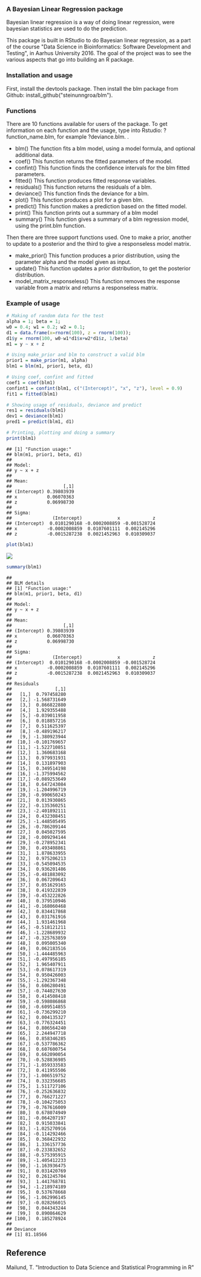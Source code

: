 ### A Bayesian Linear Regression package

Bayesian linear regression is a way of doing linear regression, were bayesian statistics are used to do the prediction.

This package is built in RStudio to do Bayesian linear regression, as a part of the course "Data Science in Bioinformatics: Software Development and Testing", in Aarhus University 2016. The goal of the project was to see the various aspects that go into building an R package.

### Installation and usage

First, install the devtools package. Then install the blm package from Github: install\_github("steinunngroa/blm").

### Functions

There are 10 functions available for users of the package. To get information on each function and the usage, type into Rstudio: ?function\_name.blm, for example ?deviance.blm. .

-   blm() The function fits a blm model, using a model formula, and optional additional data.
-   coef() This function returns the fitted parameters of the model.
-   confint() This function finds the confidence intervals for the blm fitted parameters.
-   fitted() This function produces fitted response variables.
-   residuals() This function returns the residuals of a blm.
-   deviance() This function finds the deviance for a blm.
-   plot() This function produces a plot for a given blm.
-   predict() This function makes a prediction based on the fitted model.
-   print() This function prints out a summary of a blm model
-   summary() This function gives a summary of a blm regression model, using the print.blm function.

Then there are three support functions used. One to make a prior, another to update to a posterior and the third to give a responseless model matrix.

-   make\_prior() This function produces a prior distribution, using the parameter alpha and the model given as input.
-   update() This function updates a prior distribution, to get the posterior distribution.
-   model\_matrix\_responseless() This function removes the response variable from a matrix and returns a responseless matrix.

### Example of usage

``` r
# Making of random data for the test
alpha = 1; beta = 1;
w0 = 0.4; w1 = 0.2; w2 = 0.1;
d1 = data.frame(x=rnorm(100), z = rnorm(100));
d1$y = rnorm(100, w0-w1*d1$x+w2*d1$z, 1/beta)
m1 = y ~ x + z

# Using make_prior and blm to construct a valid blm
prior1 = make_prior(m1, alpha)
blm1 = blm(m1, prior1, beta, d1)

# Using coef, confint and fitted
coef1 = coef(blm1)
confint1 = confint(blm1, c("(Intercept)", "x", "z"), level = 0.9)
fit1 = fitted(blm1)

# Showing usage of residuals, deviance and predict
res1 = residuals(blm1)
dev1 = deviance(blm1)
pred1 = predict(blm1, d1)

# Printing, plotting and doing a summary
print(blm1)
```

    ## [1] "Function usage:"
    ## blm(m1, prior1, beta, d1)
    ## 
    ## Model:
    ## y ~ x + z
    ## 
    ## Mean:
    ##                   [,1]
    ## (Intercept) 0.39803939
    ## x           0.06070363
    ## z           0.06998730
    ## 
    ## Sigma:
    ##               (Intercept)             x            z
    ## (Intercept)  0.0101290168 -0.0002008859 -0.001528724
    ## x           -0.0002008859  0.0107601111  0.002145296
    ## z           -0.0015287238  0.0021452963  0.010309037

``` r
plot(blm1)
```

![](README_files/figure-markdown_github/unnamed-chunk-1-1.png)

``` r
summary(blm1)
```

    ## 
    ## BLM details
    ## [1] "Function usage:"
    ## blm(m1, prior1, beta, d1)
    ## 
    ## Model:
    ## y ~ x + z
    ## 
    ## Mean:
    ##                   [,1]
    ## (Intercept) 0.39803939
    ## x           0.06070363
    ## z           0.06998730
    ## 
    ## Sigma:
    ##               (Intercept)             x            z
    ## (Intercept)  0.0101290168 -0.0002008859 -0.001528724
    ## x           -0.0002008859  0.0107601111  0.002145296
    ## z           -0.0015287238  0.0021452963  0.010309037
    ## 
    ## Residuals
    ##                [,1]
    ##   [1,]  0.797458280
    ##   [2,] -1.568731649
    ##   [3,]  0.866822880
    ##   [4,]  1.929355488
    ##   [5,] -0.039011958
    ##   [6,]  0.018857216
    ##   [7,]  0.511625397
    ##   [8,] -0.489196217
    ##   [9,] -1.380923944
    ##  [10,] -0.101769657
    ##  [11,] -1.522710851
    ##  [12,]  1.360683168
    ##  [13,]  0.979931931
    ##  [14,]  0.131897903
    ##  [15,]  0.349514198
    ##  [16,] -1.375994562
    ##  [17,] -0.089253649
    ##  [18,]  0.647243084
    ##  [19,] -1.204996719
    ##  [20,] -0.990650243
    ##  [21,]  0.013930865
    ##  [22,] -0.135360251
    ##  [23,] -2.401892111
    ##  [24,]  0.432308451
    ##  [25,] -1.448505495
    ##  [26,] -0.786209144
    ##  [27,]  0.045027595
    ##  [28,] -0.009294144
    ##  [29,] -0.278952341
    ##  [30,]  0.493408861
    ##  [31,]  1.878633955
    ##  [32,]  0.975206213
    ##  [33,] -0.545094535
    ##  [34,]  0.936201486
    ##  [35,] -0.481883092
    ##  [36,]  0.067209643
    ##  [37,]  0.051629165
    ##  [38,]  0.419322839
    ##  [39,] -0.453222826
    ##  [40,]  0.379510946
    ##  [41,] -0.168060468
    ##  [42,]  0.834417868
    ##  [43,]  0.031761916
    ##  [44,]  1.931461968
    ##  [45,] -0.518121211
    ##  [46,] -1.228689932
    ##  [47,] -0.325763859
    ##  [48,]  0.095005340
    ##  [49,]  0.062183516
    ##  [50,] -1.444485963
    ##  [51,] -0.497956185
    ##  [52,]  1.965407911
    ##  [53,] -0.078617319
    ##  [54,]  0.950426003
    ##  [55,] -1.292367348
    ##  [56,]  0.606280491
    ##  [57,] -0.744027630
    ##  [58,]  0.414508418
    ##  [59,] -0.598086868
    ##  [60,] -0.609514855
    ##  [61,] -0.736299210
    ##  [62,]  0.004135327
    ##  [63,] -0.776324451
    ##  [64,]  0.806564240
    ##  [65,]  2.244947718
    ##  [66,]  0.858346285
    ##  [67,] -0.537786362
    ##  [68,]  0.607600754
    ##  [69,]  0.662090054
    ##  [70,] -0.528836985
    ##  [71,] -1.059333583
    ##  [72,]  0.411955506
    ##  [73,] -1.006519752
    ##  [74,]  0.332356685
    ##  [75,]  1.511727106
    ##  [76,] -0.252636832
    ##  [77,]  0.766271227
    ##  [78,] -0.104275053
    ##  [79,] -0.767616009
    ##  [80,]  0.678074949
    ##  [81,] -0.064207197
    ##  [82,]  0.915033841
    ##  [83,] -1.025270916
    ##  [84,] -0.114292466
    ##  [85,]  0.368422932
    ##  [86,]  1.336157736
    ##  [87,] -0.233832652
    ##  [88,] -0.575395915
    ##  [89,] -1.405412233
    ##  [90,] -1.163936475
    ##  [91,]  0.031420769
    ##  [92,]  0.261245704
    ##  [93,]  1.441768781
    ##  [94,] -1.218974189
    ##  [95,]  0.537678668
    ##  [96,] -1.062996145
    ##  [97,] -0.028266015
    ##  [98,]  0.044343244
    ##  [99,]  0.890864629
    ## [100,]  0.185278924
    ## 
    ## Deviance
    ## [1] 81.18566

Reference
---------

Mailund, T. "Introduction to Data Science and Statistical Programming in R"
